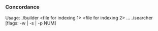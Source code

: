 ### Concordance

Usage:
./builder <index path> <file for indexing 1> <file for indexing 2> ...
./searcher [flags: -w | -s | -p NUM] <index path>
